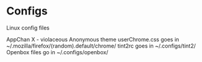 Configs
=======

Linux config files

AppChan X - violaceous Anonymous theme
userChrome.css goes in ~/.mozilla/firefox/(random).default/chrome/
tint2rc goes in ~/.configs/tint2/
Openbox files go in ~/.configs/openbox/
